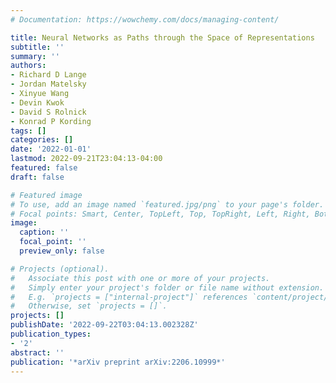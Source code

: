 ```yaml
---
# Documentation: https://wowchemy.com/docs/managing-content/

title: Neural Networks as Paths through the Space of Representations
subtitle: ''
summary: ''
authors:
- Richard D Lange
- Jordan Matelsky
- Xinyue Wang
- Devin Kwok
- David S Rolnick
- Konrad P Kording
tags: []
categories: []
date: '2022-01-01'
lastmod: 2022-09-21T23:04:13-04:00
featured: false
draft: false

# Featured image
# To use, add an image named `featured.jpg/png` to your page's folder.
# Focal points: Smart, Center, TopLeft, Top, TopRight, Left, Right, BottomLeft, Bottom, BottomRight.
image:
  caption: ''
  focal_point: ''
  preview_only: false

# Projects (optional).
#   Associate this post with one or more of your projects.
#   Simply enter your project's folder or file name without extension.
#   E.g. `projects = ["internal-project"]` references `content/project/deep-learning/index.md`.
#   Otherwise, set `projects = []`.
projects: []
publishDate: '2022-09-22T03:04:13.002328Z'
publication_types:
- '2'
abstract: ''
publication: '*arXiv preprint arXiv:2206.10999*'
---
```

